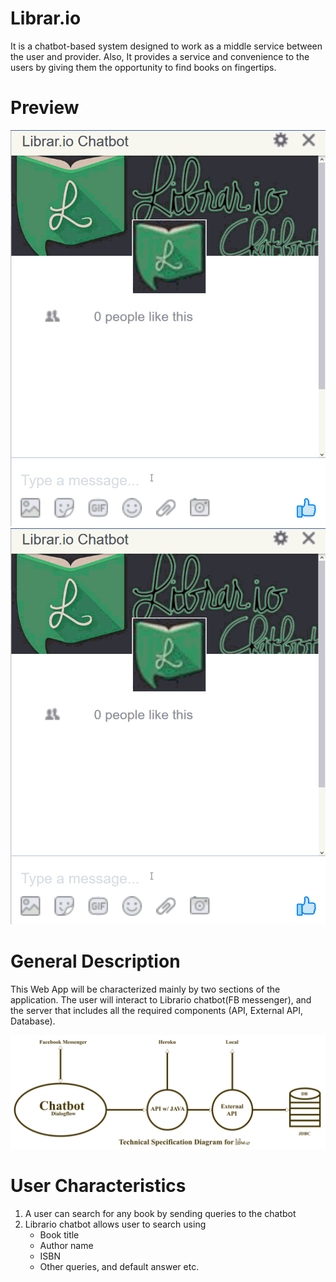 # Librar.io
It is a chatbot-based system designed to work as a middle service between the user and provider. Also, It provides a service and convenience to the users by giving them the opportunity to find books on fingertips.

# Preview
![alt text](https://github.com/Librar-io/librar.io/blob/master/screenshots/Chatbot.gif)
![alt text](https://github.com/Librar-io/librar.io/blob/master/screenshots/Chatbot.gif)


# General Description
This Web App will be characterized mainly by two sections of the application. The user will interact to Librario chatbot(FB messenger), and the server that includes all the required components (API, External API, Database).

![alt text](https://github.com/Librar-io/librar.io/blob/master/screenshots/techDiagram.png)


# User Characteristics
  1. A user can search for any book by sending queries to the chatbot
  2. Librario chatbot allows user to search using
      - Book title
      - Author name
      - ISBN
      - Other queries, and default answer etc.
 
